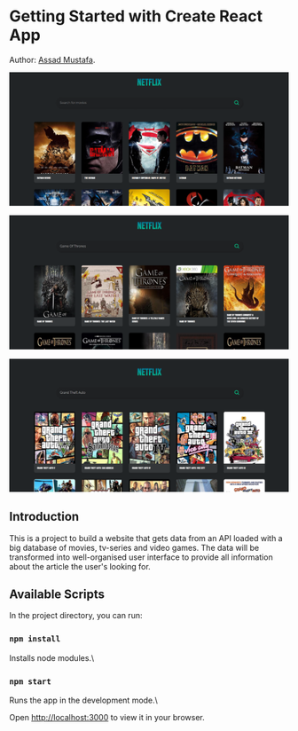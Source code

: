 # Getting Started with Create React App

Author: [Assad Mustafa](https://github.com/assadmustafa).

![App Screenshot](public/preview_01.png)

![App Screenshot](public/preview_02.png)

![App Screenshot](public/preview_03.png)

## Introduction
This is a project to build a website that gets data from an API loaded with a big database of movies, tv-series and video games. The data will be transformed into well-organised user interface to provide all information about the article the user's looking for.

## Available Scripts

In the project directory, you can run:

### `npm install`

Installs node modules.\

### `npm start`

Runs the app in the development mode.\

Open [http://localhost:3000](http://localhost:3000) to view it in your browser.
